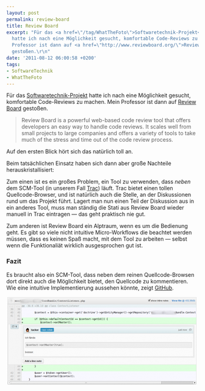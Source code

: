 ```yaml
---
layout: post
permalink: review-board
title: Review Board
excerpt: "Für das <a href=\"/tag/WhatTheFoto\">Softwaretechnik-Projekt</a>
  hatte ich nach eine Möglichkeit gesucht, komfortable Code-Reviews zu machen. Mein
  Professor ist dann auf <a href=\"http://www.reviewboard.org/\">Review Board</a>
  gestoßen.\r\n"
date: '2011-08-12 06:00:58 +0200'
tags:
- SoftwareTechnik
- WhatTheFoto
---
```

<p>Für das <a href="/tag/WhatTheFoto">Softwaretechnik-Projekt</a> hatte ich nach eine Möglichkeit gesucht, komfortable Code-Reviews zu machen. Mein Professor ist dann auf <a href="http://www.reviewboard.org/">Review Board</a> gestoßen.<br />
<a id="more"></a><a id="more-628"></a></p>
<blockquote><p>Review Board is a powerful web-based code review tool that offers developers an easy way to handle code reviews. It scales well from small projects to large companies and offers a variety of tools to take much of the stress and time out of the code review process.</p></blockquote>
<p>Auf den ersten Blick hört sich das natürlich toll an.</p>
<p>Beim tatsächlichen Einsatz haben sich dann aber große Nachteile herauskristallisiert:</p>
<p>Zum einen ist es ein großes Problem, ein Tool zu verwenden, dass <em>neben</em> dem SCM-Tool (in unserem Fall <a href="trac.edgewall.org">Trac</a>) läuft. Trac bietet einen tollen Quellcode-Browser, und ist natürlich auch die Stelle, an der Diskussionen rund um das Projekt führt. Lagert man nun einen Teil der Diskussion aus in ein anderes Tool, muss man ständig die Stati aus Review Board wieder manuell in Trac eintragen &mdash; das geht praktisch nie gut.</p>
<p>Zum anderen ist Review Board ein Alptraum, wenn es um die Bedienung geht. Es gibt so viele nicht intuitive Micro-Workflows die beachtet werden müssen, dass es keinen Spaß macht, mit dem Tool zu arbeiten &mdash; selbst wenn die Funktionaliät wirklich ausgesprochen gut ist.</p>
<h3 class="textimage">Fazit</h3>
<p>Es braucht also ein SCM-Tool, dass neben dem reinen Quellcode-Browsen dort direkt auch die Möglichkeit bietet, den Quellcode zu kommentieren. Wie eine intuitive Implementierung aussehen könnte, zeigt <a href="http://github.com/">GitHub</a>.</p>
<p><a href="/uploads/2011/08/git-code-comments.png"><img src="/uploads/2011/08/git-code-comments-500x233.png" alt="" title="Quellcode-Kommentare mit GitHub" width="500" height="233" class="alignnone size-medium wp-image-785" /></a></p>
